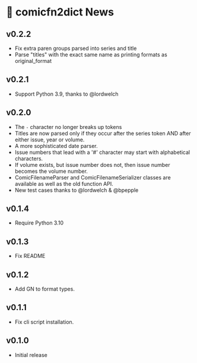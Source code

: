 # 📰 comicfn2dict News

## v0.2.2

- Fix extra paren groups parsed into series and title
- Parse "titles" with the exact same name as printing formats as original_format

## v0.2.1

- Support Python 3.9, thanks to @lordwelch

## v0.2.0

- The `-` character no longer breaks up tokens
- Titles are now parsed only if they occur after the series token AND after
  either issue, year or volume.
- A more sophisticated date parser.
- Issue numbers that lead with a '#' character may start with alphabetical
  characters.
- If volume exists, but issue number does not, then issue number becomes the
  volume number.
- ComicFilenameParser and ComicFilenameSerializer classes are available as well
  as the old function API.
- New test cases thanks to @lordwelch & @bpepple

## v0.1.4

- Require Python 3.10

## v0.1.3

- Fix README

## v0.1.2

- Add GN to format types.

## v0.1.1

- Fix cli script installation.

## v0.1.0

- Initial release
